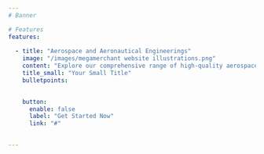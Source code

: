 ```yaml
---
# Banner

# Features
features:
    
  - title: "Aerospace and Aeronautical Engineerings"
    image: "/images/megamerchant website illustrations.png"
    content: "Explore our comprehensive range of high-quality aerospace parts designed to meet the stringent requirements of the industry. From precision components to structural elements, we offer solutions that ensure safety, reliability, and performance in the aerospace sector, be in a small drone plane to a multi assembly plane."
    title_small: "Your Small Title"
    bulletpoints:
      

    button:
      enable: false
      label: "Get Started Now"
      link: "#"

  
---
```

